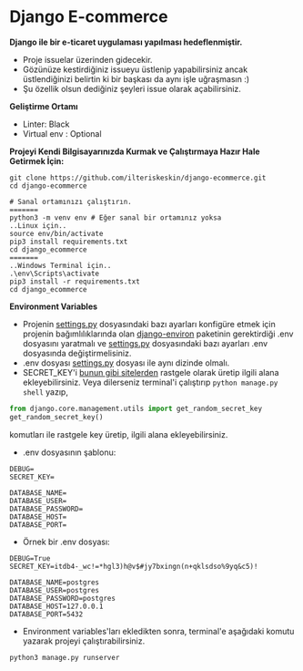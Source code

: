 # Django E-commerce

**Django ile bir e-ticaret uygulaması yapılması hedeflenmiştir.**

* Proje issuelar üzerinden gidecekir.
* Gözünüze kestirdiğiniz issueyu üstlenip yapabilirsiniz ancak üstlendiğinizi belirtin ki bir başkası da aynı işle uğraşmasın :)
* Şu özellik olsun dediğiniz şeyleri issue olarak açabilirsiniz.

**Geliştirme Ortamı**

* Linter: Black
* Virtual env : Optional

**Projeyi Kendi Bilgisayarınızda Kurmak ve Çalıştırmaya Hazır Hale Getirmek İçin:**

```
git clone https://github.com/ilteriskeskin/django-ecommerce.git
cd django-ecommerce

# Sanal ortamınızı çalıştırın.
=======
python3 -m venv env # Eğer sanal bir ortamınız yoksa
..Linux için..
source env/bin/activate
pip3 install requirements.txt
cd django_ecommerce
=======
..Windows Terminal için..
.\env\Scripts\activate
pip3 install -r requirements.txt
cd django_ecommerce
```

**Environment Variables**

* Projenin [settings.py](django_ecommerce/django_ecommerce/settings.py) dosyasındaki bazı ayarları konfigüre etmek için projenin bağımlılıklarında olan [django-environ](https://github.com/joke2k/django-environ) paketinin gerektirdiği .env dosyasını yaratmalı ve [settings.py](django_ecommerce/django_ecommerce/settings.py) dosyasındaki bazı ayarları .env dosyasında değiştirmelisiniz.
* .env dosyası [settings.py](django_ecommerce/django_ecommerce/settings.py) dosyası ile aynı dizinde olmalı.
* SECRET_KEY'i [bunun gibi sitelerden](https://djecrety.ir/) rastgele olarak üretip ilgili alana ekleyebilirsiniz. Veya dilerseniz terminal'i çalıştırıp `python manage.py shell` yazıp,
```python
from django.core.management.utils import get_random_secret_key
get_random_secret_key()
```
komutları ile rastgele key üretip, ilgili alana ekleyebilirsiniz.

* .env dosyasının şablonu:

```
DEBUG=
SECRET_KEY=

DATABASE_NAME=
DATABASE_USER=
DATABASE_PASSWORD=
DATABASE_HOST=
DATABASE_PORT=
```

* Örnek bir .env dosyası:

```
DEBUG=True
SECRET_KEY=itdb4-_wc!=*hgl3)h@v$#jy7bxingn(n+qklsdso%9yq&c5)!

DATABASE_NAME=postgres
DATABASE_USER=postgres
DATABASE_PASSWORD=postgres
DATABASE_HOST=127.0.0.1
DATABASE_PORT=5432
```
* Environment variables'ları ekledikten sonra, terminal'e aşağıdaki komutu yazarak projeyi çalıştırabilirsiniz.
```
python3 manage.py runserver
```
